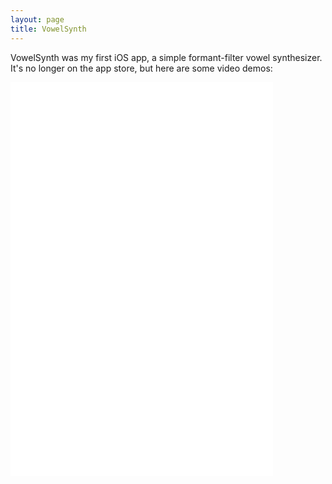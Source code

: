 ```yaml
---
layout: page
title: VowelSynth
---
```


VowelSynth was my first iOS app, a simple formant-filter vowel synthesizer. It's no longer on the app store, but here are some video demos:

<iframe width="420" height="315" src="//www.youtube.com/embed/-_SQPerdEIA" frameborder="0" allowfullscreen></iframe>
<br>
<iframe width="420" height="315" src="//www.youtube.com/embed/1K74n7hPdPI" frameborder="0" allowfullscreen></iframe>

